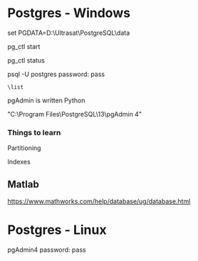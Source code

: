 # Postgres - Windows

set PGDATA=D:\Ultrasat\PostgreSQL\data

pg_ctl start

pg_ctl status

psql -U postgres
password: pass

	\list



pgAdmin is written Python

"C:\Program Files\PostgreSQL\13\pgAdmin 4"


### Things to learn

Partitioning

Indexes



## Matlab 

https://www.mathworks.com/help/database/ug/database.html


# Postgres - Linux


pgAdmin4 password: pass

